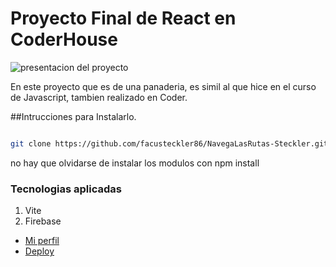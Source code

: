 # Proyecto Final de React en CoderHouse

![presentacion del proyecto](https://images.unsplash.com/photo-1587241321921-91a834d6d191?w=400&auto=format&fit=crop&q=60&ixlib=rb-4.0.3&ixid=M3wxMjA3fDB8MHxzZWFyY2h8N3x8cGFuYWRlcmlhc3xlbnwwfHwwfHx8MA%3D%3D)

En este proyecto que es de una panaderia, es simil al que hice en el curso de Javascript, tambien realizado en Coder.

##Intrucciones para Instalarlo.

```bash

git clone https://github.com/facusteckler86/NavegaLasRutas-Steckler.git

```

no hay que olvidarse de instalar los modulos con npm install

### Tecnologias aplicadas

1. Vite
2. Firebase



- [Mi perfil](https://www.linkedin.com/in/facundomsteckler/)
- [Deploy](https://vercel.com/facusteckler86-projects/navega-las-rutas-steckler/2bxBbe9PaVCDaapw7wYdVdm4ARsW)